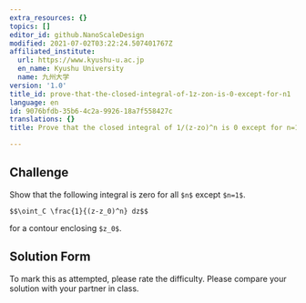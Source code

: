 ```yaml
---
extra_resources: {}
topics: []
editor_id: github.NanoScaleDesign
modified: 2021-07-02T03:22:24.507401767Z
affiliated_institute:
  url: https://www.kyushu-u.ac.jp
  en_name: Kyushu University
  name: 九州大学
version: '1.0'
title_id: prove-that-the-closed-integral-of-1z-zon-is-0-except-for-n1
language: en
id: 9076bfdb-35b6-4c2a-9926-18a7f558427c
translations: {}
title: Prove that the closed integral of 1/(z-zo)^n is 0 except for n=1

---
```


## Challenge

Show that the following integral is zero for all `$n$` except `$n=1$`.

`$$\oint_C \frac{1}{(z-z_0)^n} dz$$`

for a contour enclosing `$z_0$`.

## Solution Form

To mark this as attempted, please rate the difficulty.
Please compare your solution with your partner in class.